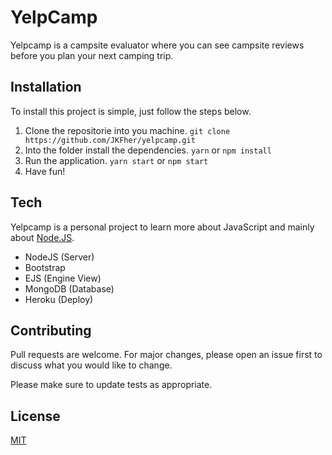 # YelpCamp

Yelpcamp is a campsite evaluator where you can see campsite reviews before you plan your next camping trip.

## Installation

To install this project is simple, just follow the steps below.

1. Clone the repositorie into you machine. `git clone https://github.com/JKFher/yelpcamp.git`
2. Into the folder install the dependencies. `yarn` or `npm install`
3. Run the application. `yarn start` or `npm start`
4. Have fun!

## Tech

Yelpcamp is a personal project to learn more about JavaScript and mainly about [Node.JS](https://nodejs.org/en/).

- NodeJS (Server)
- Bootstrap
- EJS (Engine View)
- MongoDB (Database)
- Heroku (Deploy)

## Contributing
Pull requests are welcome. For major changes, please open an issue first to discuss what you would like to change.

Please make sure to update tests as appropriate.

## License
[MIT](https://choosealicense.com/licenses/mit/)
